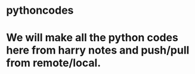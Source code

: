 # pythoncodes


# We will make all the python codes here from harry notes and push/pull from remote/local.